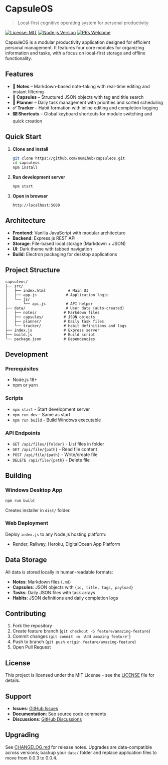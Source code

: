 # CapsuleOS

> Local-first cognitive operating system for personal productivity

[![License: MIT](https://img.shields.io/badge/License-MIT-yellow.svg)](https://opensource.org/licenses/MIT)
[![Node.js Version](https://img.shields.io/badge/node-%3E%3D18.0.0-brightgreen.svg)](https://nodejs.org/)
[![PRs Welcome](https://img.shields.io/badge/PRs-welcome-brightgreen.svg)](http://makeapullrequest.com)

CapsuleOS is a modular productivity application designed for efficient personal management. It features four core modules for organizing information and tasks, with a focus on local-first storage and offline functionality.

## Features

- **📝 Notes** – Markdown-based note-taking with real-time editing and instant filtering
- **🧩 Capsules** – Structured JSON objects with tag and title search
- **📅 Planner** – Daily task management with priorities and sorted scheduling
- **✅ Tracker** – Habit formation with inline editing and completion logging
- **⌨️ Shortcuts** – Global keyboard shortcuts for module switching and quick creation

## Quick Start

1. **Clone and install**
   ```bash
   git clone https://github.com/num1hub/capsuleos.git
   cd capsuleos
   npm install
   ```

2. **Run development server**
   ```bash
   npm start
   ```

3. **Open in browser**
   ```
   http://localhost:5000
   ```

## Architecture

- **Frontend**: Vanilla JavaScript with modular architecture
- **Backend**: Express.js REST API
- **Storage**: File-based local storage (Markdown + JSON)
- **UI**: Dark theme with tabbed navigation
- **Build**: Electron packaging for desktop applications

## Project Structure

```
capsuleos/
├── src/
│   ├── index.html          # Main UI
│   ├── app.js             # Application logic
│   └── js/
│       └── api.js         # API helper
├── data/                  # User data (auto-created)
│   ├── notes/            # Markdown files
│   ├── capsules/         # JSON objects
│   ├── planner/          # Daily task files
│   └── tracker/          # Habit definitions and logs
├── index.js              # Express server
├── build.js              # Build script
└── package.json          # Dependencies
```

## Development

### Prerequisites
- Node.js 18+
- npm or yarn

### Scripts
- `npm start` - Start development server
- `npm run dev` - Same as start
- `npm run build` - Build Windows executable

### API Endpoints
- `GET /api/files/{folder}` - List files in folder
- `GET /api/file/{path}` - Read file content
- `POST /api/file/{path}` - Write/create file
- `DELETE /api/file/{path}` - Delete file

## Building

### Windows Desktop App
```bash
npm run build
```
Creates installer in `dist/` folder.

### Web Deployment
Deploy `index.js` to any Node.js hosting platform:
- Render, Railway, Heroku, DigitalOcean App Platform

## Data Storage

All data is stored locally in human-readable formats:
- **Notes**: Markdown files (`.md`)
- **Capsules**: JSON objects with `{id, title, tags, payload}`
- **Tasks**: Daily JSON files with task arrays
- **Habits**: JSON definitions and daily completion logs

## Contributing

1. Fork the repository
2. Create feature branch (`git checkout -b feature/amazing-feature`)
3. Commit changes (`git commit -m 'Add amazing feature'`)
4. Push to branch (`git push origin feature/amazing-feature`)
5. Open Pull Request

## License

This project is licensed under the MIT License - see the [LICENSE](LICENSE) file for details.

## Support

- **Issues**: [GitHub Issues](https://github.com/num1hub/capsuleos/issues)
- **Documentation**: See source code comments
- **Discussions**: [GitHub Discussions](https://github.com/num1hub/capsuleos/discussions)

## Upgrading

See [CHANGELOG.md](CHANGELOG.md) for release notes. Upgrades are data-compatible across versions; backup your `data/` folder and replace application files to move from 0.0.3 to 0.0.4.